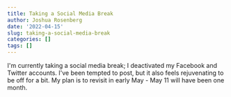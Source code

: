```yaml
---
title: Taking a Social Media Break
author: Joshua Rosenberg
date: '2022-04-15'
slug: taking-a-social-media-break
categories: []
tags: []
---
```


I'm currently taking a social media break; I deactivated my Facebook and Twitter accounts. I've been tempted to post, but it also feels rejuvenating to be off for a bit. My plan is to revisit in early May - May 11 will have been one month.
